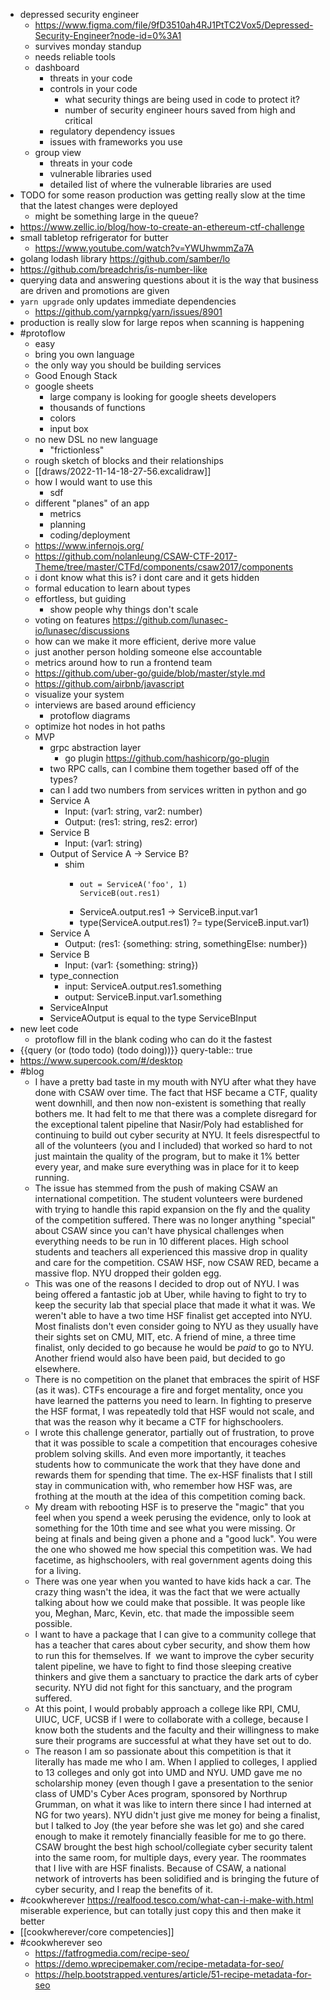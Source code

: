 - depressed security engineer
	- https://www.figma.com/file/9fD3510ah4RJ1PtTC2Vox5/Depressed-Security-Engineer?node-id=0%3A1
	- survives monday standup
	- needs reliable tools
	- dashboard
		- threats in your code
		- controls in your code
			- what security things are being used in code to protect it?
			- number of security engineer hours saved from high and critical
		- regulatory dependency issues
		- issues with frameworks you use
	- group view
		- threats in your code
		- vulnerable libraries used
		- detailed list of where the vulnerable libraries are used
- TODO for some reason production was getting really slow at the time that the latest changes were deployed
	- might be something large in the queue?
- https://www.zellic.io/blog/how-to-create-an-ethereum-ctf-challenge
- small tabletop refrigerator for butter
	- https://www.youtube.com/watch?v=YWUhwmmZa7A
- golang lodash library https://github.com/samber/lo
- https://github.com/breadchris/is-number-like
- querying data and answering questions about it is the way that business are driven and promotions are given
- `yarn upgrade` only updates immediate dependencies
	- https://github.com/yarnpkg/yarn/issues/8901
- production is really slow for large repos when scanning is happening
- #protoflow
	- easy
	- bring you own language
	- the only way you should be building services
	- Good Enough Stack
	- google sheets
		- large company is looking for google sheets developers
		- thousands of functions
		- colors
		- input box
	- no new DSL no new language
		- "frictionless"
	- rough sketch of blocks and their relationships
	- [[draws/2022-11-14-18-27-56.excalidraw]]
	- how I would want to use this
		- sdf
	- different "planes" of an app
		- metrics
		- planning
		- coding/deployment
	- https://www.infernojs.org/
	- https://github.com/nolanleung/CSAW-CTF-2017-Theme/tree/master/CTFd/components/csaw2017/components
	- i dont know what this is? i dont care and it gets hidden
	- formal education to learn about types
	- effortless, but guiding
		- show people why things don't scale
	- voting on features https://github.com/lunasec-io/lunasec/discussions
	- how can we make it more efficient, derive more value
	- just another person holding someone else accountable
	- metrics around how to run a frontend team
	- https://github.com/uber-go/guide/blob/master/style.md
	- https://github.com/airbnb/javascript
	- visualize your system
	- interviews are based around efficiency
		- protoflow diagrams
	- optimize hot nodes in hot paths
	- MVP
		- grpc abstraction layer
			- go plugin https://github.com/hashicorp/go-plugin
		- two RPC calls, can I combine them together based off of the types?
		- can I add two numbers from services written in python and go
		- Service A
			- Input: (var1: string, var2: number)
			- Output: (res1: string, res2: error)
		- Service B
			- Input: (var1: string)
		- Output of Service A -> Service B?
			- shim
				- ```
				  out = ServiceA('foo', 1)
				  ServiceB(out.res1)
				  ```
				- ServiceA.output.res1 -> ServiceB.input.var1
				- type(ServiceA.output.res1) ?= type(ServiceB.input.var1)
		- Service A
			- Output: (res1: {something: string, somethingElse: number})
		- Service B
			- Input: (var1: {something: string})
		- type_connection
			- input: ServiceA.output.res1.something
			- output: ServiceB.input.var1.something
		- ServiceAInput
		- ServiceAOutput is equal to the type ServiceBInput
- new leet code
	- protoflow fill in the blank coding who can do it the fastest
- {{query (or (todo todo) (todo doing))}}
  query-table:: true
- https://www.supercook.com/#/desktop
- #blog
	- I have a pretty bad taste in my mouth with NYU after what they have done with CSAW over time. The fact that HSF became a CTF, quality went downhill, and then now non-existent is something that really bothers me. It had felt to me that there was a complete disregard for the exceptional talent pipeline that Nasir/Poly had established for continuing to build out cyber security at NYU. It feels disrespectful to all of the volunteers (you and I included) that worked so hard to not just maintain the quality of the program, but to make it 1% better every year, and make sure everything was in place for it to keep running.
	- The issue has stemmed from the push of making CSAW an international competition. The student volunteers were burdened with trying to handle this rapid expansion on the fly and the quality of the competition suffered. There was no longer anything "special" about CSAW since you can't have physical challenges when everything needs to be run in 10 different places. High school students and teachers all experienced this massive drop in quality and care for the competition. CSAW HSF, now CSAW RED, became a massive flop. NYU dropped their golden egg.
	- This was one of the reasons I decided to drop out of NYU. I was being offered a fantastic job at Uber, while having to fight to try to keep the security lab that special place that made it what it was. We weren't able to have a two time HSF finalist get accepted into NYU. Most finalists don't even consider going to NYU as they usually have their sights set on CMU, MIT, etc. A friend of mine, a three time finalist, only decided to go because he would be *paid* to go to NYU. Another friend would also have been paid, but decided to go elsewhere.
	- There is no competition on the planet that embraces the spirit of HSF (as it was). CTFs encourage a fire and forget mentality, once you have learned the patterns you need to learn. In fighting to preserve the HSF format, I was repeatedly told that HSF would not scale, and that was the reason why it became a CTF for highschoolers.
	- I wrote this challenge generator, partially out of frustration, to prove that it was possible to scale a competition that encourages cohesive problem solving skills. And even more importantly, it teaches students how to communicate the work that they have done and rewards them for spending that time. The ex-HSF finalists that I still stay in communication with, who remember how HSF was, are frothing at the mouth at the idea of this competition coming back.
	- My dream with rebooting HSF is to preserve the "magic" that you feel when you spend a week perusing the evidence, only to look at something for the 10th time and see what you were missing. Or being at finals and being given a phone and a "good luck". You were the one who showed me how special this competition was. We had facetime, as highschoolers, with real government agents doing this for a living.
	- There was one year when you wanted to have kids hack a car. The crazy thing wasn't the idea, it was the fact that we were actually talking about how we could make that possible. It was people like you, Meghan, Marc, Kevin, etc. that made the impossible seem possible.
	- I want to have a package that I can give to a community college that has a teacher that cares about cyber security, and show them how to run this for themselves. If  we want to improve the cyber security talent pipeline, we have to fight to find those sleeping creative thinkers and give them a sanctuary to practice the dark arts of cyber security. NYU did not fight for this sanctuary, and the program suffered.
	- At this point, I would probably approach a college like RPI, CMU, UIUC, UCF, UCSB if I were to collaborate with a college, because I know both the students and the faculty and their willingness to make sure their programs are successful at what they have set out to do.
	- The reason I am so passionate about this competition is that it literally has made me who I am. When I applied to colleges, I applied to 13 colleges and only got into UMD and NYU. UMD gave me no scholarship money (even though I gave a presentation to the senior class of UMD's Cyber Aces program, sponsored by Northrup Grumman, on what it was like to intern there since I had interned at NG for two years). NYU didn't just give me money for being a finalist, but I talked to Joy (the year before she was let go) and she cared enough to make it remotely financially feasible for me to go there. CSAW brought the best high school/collegiate cyber security talent into the same room, for multiple days, every year. The roommates that I live with are HSF finalists. Because of CSAW, a national network of introverts has been solidified and is bringing the future of cyber security, and I reap the benefits of it.
- #cookwherever https://realfood.tesco.com/what-can-i-make-with.html miserable experience, but can totally just copy this and then make it better
- [[cookwherever/core competencies]]
- #cookwherever seo
	- https://fatfrogmedia.com/recipe-seo/
	- https://demo.wprecipemaker.com/recipe-metadata-for-seo/
	- https://help.bootstrapped.ventures/article/51-recipe-metadata-for-seo